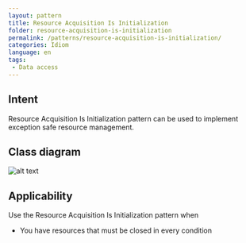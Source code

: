 ```yaml
---
layout: pattern
title: Resource Acquisition Is Initialization
folder: resource-acquisition-is-initialization
permalink: /patterns/resource-acquisition-is-initialization/
categories: Idiom
language: en
tags:
 - Data access
---
```


## Intent
Resource Acquisition Is Initialization pattern can be used to implement exception safe resource management.

## Class diagram
![alt text](/etc/resource-acquisition-is-initialization.png "Resource Acquisition Is Initialization")

## Applicability
Use the Resource Acquisition Is Initialization pattern when

* You have resources that must be closed in every condition
